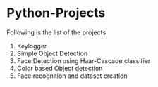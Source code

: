 # Python-Projects
Following is the list of the projects:
1) Keylogger
2) Simple Object Detection
3) Face Detection using Haar-Cascade classifier
4) Color based Object detection
5) Face recognition and dataset creation
